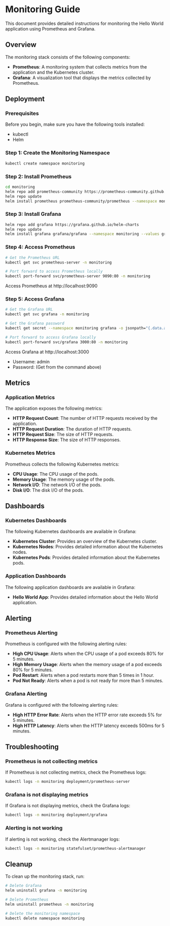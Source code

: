 # Monitoring Guide

This document provides detailed instructions for monitoring the Hello World application using Prometheus and Grafana.

## Overview

The monitoring stack consists of the following components:

- **Prometheus**: A monitoring system that collects metrics from the application and the Kubernetes cluster.
- **Grafana**: A visualization tool that displays the metrics collected by Prometheus.

## Deployment

### Prerequisites

Before you begin, make sure you have the following tools installed:

- kubectl
- Helm

### Step 1: Create the Monitoring Namespace

```bash
kubectl create namespace monitoring
```

### Step 2: Install Prometheus

```bash
cd monitoring
helm repo add prometheus-community https://prometheus-community.github.io/helm-charts
helm repo update
helm install prometheus prometheus-community/prometheus --namespace monitoring --values prometheus-values-emptydir.yaml
```

### Step 3: Install Grafana

```bash
helm repo add grafana https://grafana.github.io/helm-charts
helm repo update
helm install grafana grafana/grafana --namespace monitoring --values grafana-values-emptydir.yaml
```

### Step 4: Access Prometheus

```bash
# Get the Prometheus URL
kubectl get svc prometheus-server -n monitoring

# Port forward to access Prometheus locally
kubectl port-forward svc/prometheus-server 9090:80 -n monitoring
```

Access Prometheus at http://localhost:9090

### Step 5: Access Grafana

```bash
# Get the Grafana URL
kubectl get svc grafana -n monitoring

# Get the Grafana password
kubectl get secret --namespace monitoring grafana -o jsonpath="{.data.admin-password}" | base64 --decode ; echo

# Port forward to access Grafana locally
kubectl port-forward svc/grafana 3000:80 -n monitoring
```

Access Grafana at http://localhost:3000

- Username: admin
- Password: (Get from the command above)

## Metrics

### Application Metrics

The application exposes the following metrics:

- **HTTP Request Count**: The number of HTTP requests received by the application.
- **HTTP Request Duration**: The duration of HTTP requests.
- **HTTP Request Size**: The size of HTTP requests.
- **HTTP Response Size**: The size of HTTP responses.

### Kubernetes Metrics

Prometheus collects the following Kubernetes metrics:

- **CPU Usage**: The CPU usage of the pods.
- **Memory Usage**: The memory usage of the pods.
- **Network I/O**: The network I/O of the pods.
- **Disk I/O**: The disk I/O of the pods.

## Dashboards

### Kubernetes Dashboards

The following Kubernetes dashboards are available in Grafana:

- **Kubernetes Cluster**: Provides an overview of the Kubernetes cluster.
- **Kubernetes Nodes**: Provides detailed information about the Kubernetes nodes.
- **Kubernetes Pods**: Provides detailed information about the Kubernetes pods.

### Application Dashboards

The following application dashboards are available in Grafana:

- **Hello World App**: Provides detailed information about the Hello World application.

## Alerting

### Prometheus Alerting

Prometheus is configured with the following alerting rules:

- **High CPU Usage**: Alerts when the CPU usage of a pod exceeds 80% for 5 minutes.
- **High Memory Usage**: Alerts when the memory usage of a pod exceeds 80% for 5 minutes.
- **Pod Restart**: Alerts when a pod restarts more than 5 times in 1 hour.
- **Pod Not Ready**: Alerts when a pod is not ready for more than 5 minutes.

### Grafana Alerting

Grafana is configured with the following alerting rules:

- **High HTTP Error Rate**: Alerts when the HTTP error rate exceeds 5% for 5 minutes.
- **High HTTP Latency**: Alerts when the HTTP latency exceeds 500ms for 5 minutes.

## Troubleshooting

### Prometheus is not collecting metrics

If Prometheus is not collecting metrics, check the Prometheus logs:

```bash
kubectl logs -n monitoring deployment/prometheus-server
```

### Grafana is not displaying metrics

If Grafana is not displaying metrics, check the Grafana logs:

```bash
kubectl logs -n monitoring deployment/grafana
```

### Alerting is not working

If alerting is not working, check the Alertmanager logs:

```bash
kubectl logs -n monitoring statefulset/prometheus-alertmanager
```

## Cleanup

To clean up the monitoring stack, run:

```bash
# Delete Grafana
helm uninstall grafana -n monitoring

# Delete Prometheus
helm uninstall prometheus -n monitoring

# Delete the monitoring namespace
kubectl delete namespace monitoring
